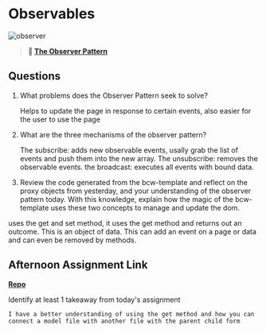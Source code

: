 # Observables

![observer](https://bcw.blob.core.windows.net/public/img/journals/8014045611652045)

> **📖 [The Observer Pattern](https://codeworksacademy.com/fs-student-guide/resources/wk3/04-Observer-Pattern)**

## Questions

1. What problems does the Observer Pattern seek to solve?

    Helps to update the page in response to certain events, also easier for the user to use the page

2. What are the three mechanisms of the observer pattern?

    The subscribe: adds new observable events, usally grab the list of events and push them into the new array. The unsubscribe: removes the observable events. the broadcast: executes all events with bound data. 

3. Review the code generated from the bcw-template and reflect on the proxy objects from yesterday, and your understanding of the observer pattern today. With this knowledge, explain how the magic of the bcw-template uses these two concepts to manage and update the dom.

uses the get and set method, it uses the get method and returns out an outcome. This is an object of data. This can add an event on a page or data and can even be removed by methods. 

## Afternoon Assignment Link

**[Repo](https://github.com/katie-mccauley/<ASSIGNMENT_REPO>)**

Identify at least 1 takeaway from today's assignment

    I have a better understanding of using the get method and how you can connect a model file with another file with the parent child form
